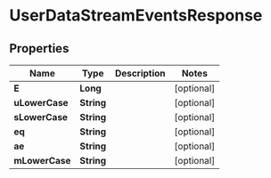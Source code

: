 

# UserDataStreamEventsResponse


## Properties

| Name | Type | Description | Notes |
|------------ | ------------- | ------------- | -------------|
|**E** | **Long** |  |  [optional] |
|**uLowerCase** | **String** |  |  [optional] |
|**sLowerCase** | **String** |  |  [optional] |
|**eq** | **String** |  |  [optional] |
|**ae** | **String** |  |  [optional] |
|**mLowerCase** | **String** |  |  [optional] |



